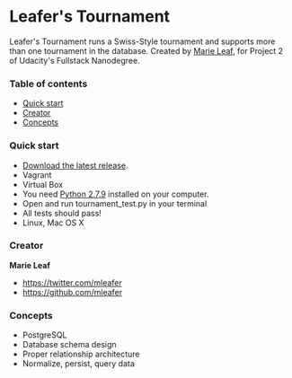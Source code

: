 # Leafer's Tournament

Leafer's Tournament runs a Swiss-Style tournament and supports more than one tournament in the database. Created by [Marie Leaf](https://twitter.com/mleafer), for Project 2 of Udacity's Fullstack Nanodegree.


### Table of contents

* [Quick start](#quick-start)
* [Creator](#creator)
* [Concepts](#concepts)

### Quick start

* [Download the latest release](https://github.com/mleafer/fullstacknanodegree.git).
* Vagrant
* Virtual Box
* You need [Python 2.7.9](https://www.python.org/downloads/) installed on your computer.
* Open and run tournament_test.py in your terminal
* All tests should pass!
* Linux, Mac OS X

### Creator

**Marie Leaf**

* <https://twitter.com/mleafer>
* <https://github.com/mleafer>

### Concepts 
* PostgreSQL
* Database schema design
* Proper relationship architecture
* Normalize, persist, query data
